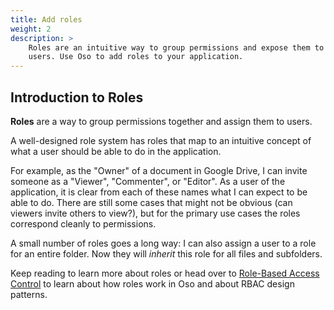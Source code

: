 ```yaml
---
title: Add roles
weight: 2
description: >
    Roles are an intuitive way to group permissions and expose them to end
    users. Use Oso to add roles to your application.
---
```


## Introduction to Roles

<!-- TODO: Review me  -->

**Roles** are a way to group permissions together and assign them to users.

A well-designed role system has roles that map to an intuitive concept of what
a user should be able to do in the application.

<!-- -- Insert image along this lines of
[this](https://slides.com/samscott/access-python#/13/0/0) --  -->

For example, as the "Owner" of a document in Google Drive, I can invite someone
as a "Viewer", "Commenter", or "Editor". As a user of the application, it is
clear from each of these names what I can expect to be able to do. There are
still some cases that might not be obvious (can viewers invite others to
view?), but for the primary use cases the roles correspond cleanly to
permissions.

A small number of roles goes a long way: I can also assign a user to a role for
an entire folder. Now they will _inherit_ this role for all files and
subfolders.

Keep reading to learn more about roles or head over to [Role-Based Access
Control](learn/roles) to learn about how roles work in Oso and about RBAC
design patterns.
